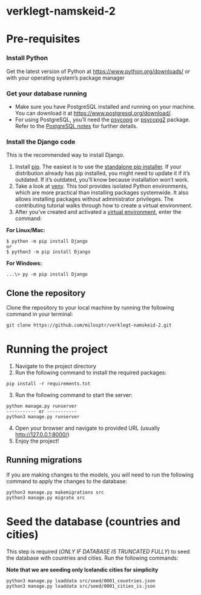 # verklegt-namskeid-2

# Pre-requisites

### Install Python
Get the latest version of Python at https://www.python.org/downloads/ or with your operating system’s package manager

### Get your database running
- Make sure you have PostgreSQL installed and running on your machine. You can download it at https://www.postgresql.org/download/.
- For using PostgreSQL, you’ll need the [psycopg](https://www.psycopg.org/psycopg3/) or [psycopg2](https://www.psycopg.org/) package. Refer to the [PostgreSQL notes](https://docs.djangoproject.com/en/5.0/ref/databases/#postgresql-notes) for further details.

### Install the Django code
This is the recommended way to install Django.

1. Install [pip](https://pip.pypa.io/). The easiest is to use the [standalone pip installer](https://pip.pypa.io/en/latest/installation/). If your distribution already has pip installed, you might need to update it if it’s outdated. If it’s outdated, you’ll know because installation won’t work.
2. Take a look at [venv](https://docs.python.org/3/tutorial/venv.html). This tool provides isolated Python environments, which are more practical than installing packages systemwide. It also allows installing packages without administrator privileges. The contributing tutorial walks through how to create a virtual environment.
3. After you’ve created and activated a [virtual environment](https://docs.djangoproject.com/en/5.0/intro/contributing/), enter the command:

**For Linux/Mac:**
```
$ python -m pip install Django
or
$ python3 -m pip install Django
```
**For Windows:**
```
...\> py -m pip install Django
```

## Clone the repository
Clone the repository to your local machine by running the following command in your terminal:
```
git clone https://github.com/milosptr/verklegt-namskeid-2.git
```

# Running the project
1. Navigate to the project directory
2. Run the following command to install the required packages:
```
pip install -r requirements.txt
```
3. Run the following command to start the server:
```
python manage.py runserver
----------- or -----------
python3 manage.py runserver
```
4. Open your browser and navigate to provided URL (usually http://127.0.0.1:8000/)
5. Enjoy the project!

## Running migrations
If you are making changes to the models, you will need to run the following command to apply the changes to the database:
```
python3 manage.py makemigrations src
python3 manage.py migrate src
```

# Seed the database (countries and cities)
This step is required (_ONLY IF DATABASE IS TRUNCATED FULLY_) to seed the database with countries and cities. Run the following commands:

**Note that we are seeding only Icelandic cities for simplicity**
```
python3 manage.py loaddata src/seed/0001_countries.json 
python3 manage.py loaddata src/seed/0001_cities_is.json 
```
